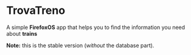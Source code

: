 TrovaTreno
==========

A simple __FirefoxOS__ app that helps you to find the information you need about __trains__

__Note:__ this is the stable version (_without_ the database part).
